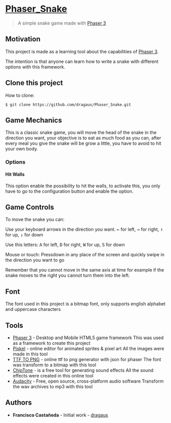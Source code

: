 # [Phaser_Snake][pll]

>A simple snake game made with [Phaser 3][phsr]

## Motivation
This project is made as a learning tool about the capabilities of [Phaser 3][phsr].

The intention is that anyone can learn how to write a snake with different options with this framework.

## Clone this project

How to clone:

```
$ git clone https://github.com/dragaus/Phaser_Snake.git
```

## Game Mechanics

This is a classic snake game, you will move the head of the snake in the direction you want, your objective is to eat as much food as you can, after every meal you give the snake will be grow a little, you have to avoid to hit your own body.

### Options

#### Hit Walls
This option enable the possibility to hit the walls, to activate this, you only have to go to the configuration button and enable the option.


## Game Controls

To move the snake you can:

Use your keyboard arrows in the direction you want.
<kbd>←</kbd> for left, <kbd>→</kbd> for right, <kbd>↑</kbd> for up, <kbd>↓</kbd> for down

Use this letters:
<kbd>A</kbd> for left, <kbd>D</kbd> for right, <kbd>W</kbd> for up, <kbd>S</kbd> for down

Mouse or touch:
Pressdown in any place of the screen and quickly swipe in the direction you want to go


Remember that you cannot move in the same axis at time for example if the snake moves to the right you cannot turn them into the left.

## Font
The font used in this project is a bitmap font, only supports english alphabet and uppercase characters


## Tools
* [Phaser 3][phsr] - Desktop and Mobile HTML5 game framework
This was used as a framework to create this project
* [Piskel][psk] - online editor for animated sprites & pixel art
All the images were made in this tool
* [TTF TO PNG][ttf] - online ttf to png generator with json for phaser
The font was transform to a bitmap with this tool
* [ChipTone][cht] - is a free tool for generating sound effects
All the sound effects were created in this online tool
* [Audacity][au] - Free, open source, cross-platform audio software
Transform the wav archives to mp3 with this tool



## Authors

* **Francisco Castañeda** - Initial work - [dragaus](https://github.com/dragaus)

[pll]: https://barricagames.itch.io/snake
[phsr]: https://phaser.io/
[psk]: https://www.piskelapp.com/
[ttf]: http://ttf2png.ga/
[cht]: https://sfbgames.com/chiptone/
[au]: https://www.audacityteam.org/